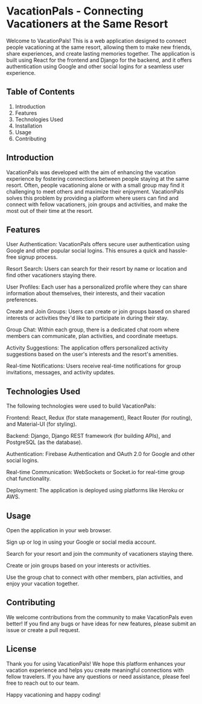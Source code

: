 # VacationPals - Connecting Vacationers at the Same Resort

Welcome to VacationPals! This is a web application designed to connect people vacationing at the same resort, allowing them to make new friends, share experiences, and create lasting memories together. The application is built using React for the frontend and Django for the backend, and it offers authentication using Google and other social logins for a seamless user experience.

## Table of Contents
1. Introduction
2. Features
3. Technologies Used
4. Installation
5. Usage
6. Contributing

## Introduction
VacationPals was developed with the aim of enhancing the vacation experience by fostering connections between people staying at the same resort. Often, people vacationing alone or with a small group may find it challenging to meet others and maximize their enjoyment. VacationPals solves this problem by providing a platform where users can find and connect with fellow vacationers, join groups and activities, and make the most out of their time at the resort.

## Features
User Authentication: VacationPals offers secure user authentication using Google and other popular social logins. This ensures a quick and hassle-free signup process.

Resort Search: Users can search for their resort by name or location and find other vacationers staying there.

User Profiles: Each user has a personalized profile where they can share information about themselves, their interests, and their vacation preferences.

Create and Join Groups: Users can create or join groups based on shared interests or activities they'd like to participate in during their stay.

Group Chat: Within each group, there is a dedicated chat room where members can communicate, plan activities, and coordinate meetups.

Activity Suggestions: The application offers personalized activity suggestions based on the user's interests and the resort's amenities.

Real-time Notifications: Users receive real-time notifications for group invitations, messages, and activity updates.

## Technologies Used
The following technologies were used to build VacationPals:

Frontend: React, Redux (for state management), React Router (for routing), and Material-UI (for styling).

Backend: Django, Django REST framework (for building APIs), and PostgreSQL (as the database).

Authentication: Firebase Authentication and OAuth 2.0 for Google and other social logins.

Real-time Communication: WebSockets or Socket.io for real-time group chat functionality.

Deployment: The application is deployed using platforms like Heroku or AWS.


## Usage
Open the application in your web browser.

Sign up or log in using your Google or social media account.

Search for your resort and join the community of vacationers staying there.

Create or join groups based on your interests or activities.

Use the group chat to connect with other members, plan activities, and enjoy your vacation together.

## Contributing
We welcome contributions from the community to make VacationPals even better! If you find any bugs or have ideas for new features, please submit an issue or create a pull request.

## License
Thank you for using VacationPals! We hope this platform enhances your vacation experience and helps you create meaningful connections with fellow travelers. If you have any questions or need assistance, please feel free to reach out to our team.

Happy vacationing and happy coding!
